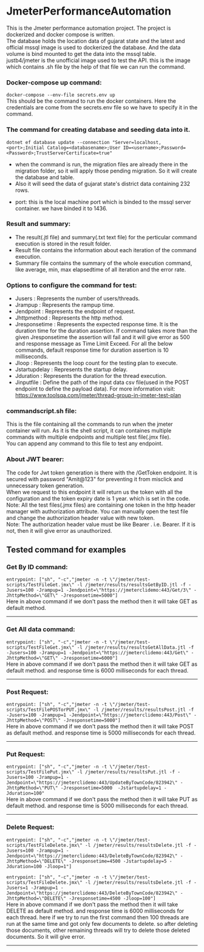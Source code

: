 # JmeterPerformanceAutomation
This is the Jmeter performance automation project. The project is dockerized and docker compose is written.   
The database holds the location data of gujarat state and the latest and official mssql image is used to dockerized the database. And the data volume is bind mounted to get the data into the mssql table.  
justb4/jmeter is the unofficial image used to test the API. this is the image which contains .sh file by the help of that file we can run the command.  

### Docker-compose up command:
`docker-compose --env-file secrets.env up`  
This should be the command to run the docker containers. Here the credentials are come from the secrets.env file so we have to specify it in the command.  

### The command for creating database and seeding data into it.
`dotnet ef database update --connection "Server=localhost,<port>;Initial Catalog=<databasename>;User ID=<username>;Password=<Password>;TrustServerCertificate=true"`  
- when the command is run, the migration files are already there in the migration folder, so it will apply those pending migration. So it will create the database and table.  
- Also it will seed the data of gujarat state's district data containing 232 rows.  
* port: this is the local machine port which is binded to the mssql server container. we have binded it to 1436.  

### Result and summary:
- The result(.jtl file) and summary(.txt text file) for the perticular command execution is stored in the result folder.
- Result file contains the information about each iteration of the command execution.
- Summary file contains the summary of the whole execution command, like average, min, max elapsedtime of all iteration and the error rate.

### Options to configure the command for test:
* Jusers : Represents the number of users/threads.
* Jrampup : Represents the rampup time.
* Jendpoint : Represents the endpoint of request.
* Jhttpmethod : Represents the http method.
* Jresponsetime : Represents the expected response time. It is the duration time for the duration assertion. If command takes more than the given Jresponsetime the assertion will fail and it will give error as 500 and response message as Time Limit Exceed. For all the below commands, default response time for duration assertion is 10 milliseconds. 
* Jloop : Represents the loop count for the testing plan to execute.
* Jstartupdelay : Represents the startup delay.
* Jduration : Represents the duration for the thread execution.
* Jinputfile : Define the path of the input data csv file(used in the POST endpoint to define the payload data).
For more information visit: https://www.toolsqa.com/jmeter/thread-group-in-jmeter-test-plan

### commandscript.sh file:
This is the file containing all the commands to run when the jmeter container will run. As it is the shell script, it can containes multiple commands with multiple endpoints and multiple test file(.jmx file).  
You can append any command to this file to test any endpoint.  

### About JWT bearer:
The code for Jwt token generation is there with the /GetToken endpoint. It is secured with password "Amit@123" for preventing it from misclick and unnecessary token generation.  
When we request to this endpoint it will return us the token with all the configuration and the token expiry date is 1 year. which is set in the code.  
Note: All the test files(.jmx files) are containing one token in the http header manager with authorization attribute. You can manually open the test file and change the authorization header value with new token.  
Note: The authorization header value must be like Bearer <token-value>. i.e. Bearer<space><token-value>. If it is not, then it will give error as unauthorized.  

## Tested command for examples
### Get By ID command:
`entrypoint: ["sh", "-c","jmeter -n -t \"/jmeter/test-scripts/TestFileGet.jmx\" -l /jmeter/results/resultsGetByID.jtl -f -Jusers=100 -Jrampup=1 -Jendpoint=\"https://jmeterclidemo:443/Get/3\" -JhttpMethod=\"GET\" -Jresponsetime=5000"]`  
Here in above command if we don't pass the method then it will take GET as default method.  
***

### Get All data command:
`entrypoint: ["sh", "-c","jmeter -n -t \"/jmeter/test-scripts/TestFileGet.jmx\" -l /jmeter/results/resultsGetAllData.jtl -f -Jusers=100 -Jrampup=1 -Jendpoint=\"https://jmeterclidemo:443/Get\" -JhttpMethod=\"GET\" -Jresponsetime=6000"]`  
Here in above command if we don't pass the method then it will take GET as default method. and response time is 6000 milliseconds for each thread.  
***

### Post Request:
`entrypoint: ["sh", "-c","jmeter -n -t \"/jmeter/test-scripts/TestFilePOSTorPUT.jmx\" -l /jmeter/results/resultsPost.jtl -f -Jusers=100 -Jrampup=1 -Jendpoint=\"https://jmeterclidemo:443/Post\" -JhttpMethod=\"POST\" -Jresponsetime=5000"]`  
Here in above command if we don't pass the method then it will take POST as default method. and response time is 5000 milliseconds for each thread.  
***

### Put Request:
`entrypoint: ["sh", "-c","jmeter -n -t \"/jmeter/test-scripts/TestFilePut.jmx\" -l /jmeter/results/resultsPut.jtl -f -Jusers=100 -Jrampup=1 -Jendpoint=\"https://jmeterclidemo:443/UpdateByTownCode/823942\" -JhttpMethod=\"PUT\" -Jresponsetime=5000  -Jstartupdelay=1 -Jduration=100"`  
Here in above command if we don't pass the method then it will take PUT as default method. and response time is 5000 milliseconds for each thread.  
***

### Delete Request:
`entrypoint: ["sh", "-c","jmeter -n -t \"/jmeter/test-scripts/TestFileDelete.jmx\" -l /jmeter/results/resultsDelete.jtl -f -Jusers=100 -Jrampup=1 -Jendpoint=\"https://jmeterclidemo:443/DeleteByTownCode/823942\" -JhttpMethod=\"DELETE\" -Jresponsetime=4500 -Jstartupdelay=5 -Jduration=100 -Jloop=1"]`  

`entrypoint: ["sh", "-c","jmeter -n -t \"/jmeter/test-scripts/TestFileDelete.jmx\" -l /jmeter/results/resultsDelete.jtl -f -Jusers=1 -Jrampup=1 -Jendpoint=\"https://jmeterclidemo:443/DeleteByTownCode/823942\" -JhttpMethod=\"DELETE\" -Jresponsetime=4500 -Jloop=100"]`  
Here in above command if we don't pass the method then it will take DELETE as default method. and response time is 6000 milliseconds for each thread. here if we try to run the first command then 100 threads are run at the same time and got only few documents to delete. so after deleting those documents, other remaining threads will try to delete those deleted documents. So it will give error.  
***

